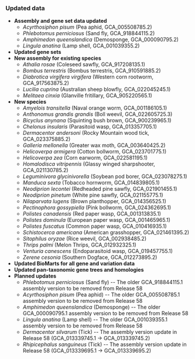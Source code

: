 ### Updated data
- **Assembly and gene set data updated**
  - _Acyrthosiphon pisum_ (Pea aphid, GCA\_005508785.2)
  - _Phlebotomus perniciosus_ (Sand fly, GCA\_918844115.2)
  - _Amphimedon queenslandica_ (Demosponge, GCA\_000090795.2)
  - _Lingula anatina_ (Lamp shell, GCA\_001039355.2)
- **Updated gene sets**
- **New assembly for existing species**
  - _Athalia rosae_ (Coleseed sawfly, GCA\_917208135.1)
  - _Bombus terrestris_ (Bombus terrestris, GCA\_910591885.2)
  - _Diabrotica virgifera virgifera_ (Western corn rootworm, GCA\_917563875.2)
  - _Lucilia cuprina_ (Australian sheep blowfly, GCA\_022045245.1)
  - _Melitaea cinxia_ (Glanville fritillary, GCA\_905220565.1)
- **New species**
  - _Amyelois transitella_ (Naval orange worm, GCA\_001186105.1)
  - _Anthonomus grandis grandis_ (Boll weevil, GCA\_022605725.3)
  - _Bicyclus anynana_ (Squinting bush brown, GCA\_900239965.1)
  - _Chelonus insularis_ (Parasitoid wasp, GCA\_013357705.1)
  - _Dermacentor andersoni_ (Rocky Mountain wood tick, GCA\_023375885.2)
  - _Galleria mellonella_ (Greater wax moth, GCA\_003640425.2)
  - _Helicoverpa armigera_ (Cotton bollworm, GCA\_023701775.1)
  - _Helicoverpa zea_ (Corn earworm, GCA\_022581195.1)
  - _Homalodisca vitripennis_ (Glassy winged sharpshooter, GCA\_021130785.2)
  - _Leguminivora glycinivorella_ (Soybean pod borer, GCA\_023078275.1)
  - _Manduca sexta_ (Tobacco hornworm, GCA\_014839805.1)
  - _Neodiprion lecontei_ (Redheaded pine sawfly, GCA\_021901455.1)
  - _Neodiprion pinetum_ (White pine sawfly, GCA\_021155775.1)
  - _Nilaparvata lugens_ (Brown planthopper, GCA\_014356525.1)
  - _Pectinophora gossypiella_ (Pink bollworm, GCA\_024362695.1)
  - _Polistes canadensis_ (Red paper wasp, GCA\_001313835.1)
  - _Polistes dominula_ (European paper wasp, GCA\_001465965.1)
  - _Polistes fuscatus_ (Common paper wasp, GCA\_010416935.1)
  - _Schistocerca americana_ (American grasshopper, GCA\_021461395.2)
  - _Sitophilus oryzae_ (Rice weevil, GCA\_002938485.2)
  - _Thrips palmi_ (Melon Thrips, GCA\_012932325.1)
  - _Venturia canescens_ (Endoparasitoid wasp, GCA\_019457755.1)
  - _Zerene cesonia_ (Southern Dogface, GCA\_012273895.2)
- **Updated BioMarts for all gene and variation data**
- **Updated pan-taxonomic gene trees and homologies**
- **Planned updates**
  - _Phlebotomus perniciosus_ (Sand fly) -- The older GCA\_918844115.1 assembly version to be removed from Release 58
  - _Acyrthosiphon pisum_ (Pea aphid) -- The older GCA\_005508785.1 assembly version to be removed from Release 58
  - _Amphimedon queenslandica_ (Demosponge) -- The older GCA\_000090795.1 assembly version to be removed from Release 58
  - _Lingula anatina_ (Lamp shell) -- The older GCA\_001039355.1 assembly version to be removed from Release 58
  - _Dermacentor silvarum_ (Tick) -- The assembly version update in Release 58 (GCA\_013339745.1 -> GCA\_013339745.2)
  - _Rhipicephalus sanguineus_ (Tick) -- The assembly version update in Release 58 (GCA\_013339695.1 -> GCA\_013339695.2)
